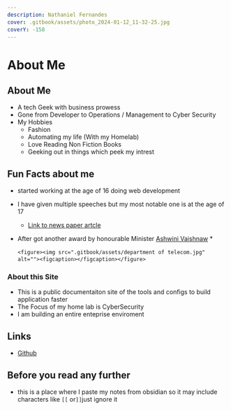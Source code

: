 ```yaml
---
description: Nathaniel Fernandes
cover: .gitbook/assets/photo_2024-01-12_11-32-25.jpg
coverY: -158
---
```


# About Me

## About Me

* A tech Geek with business prowess
* Gone from Developer to Operations / Management to Cyber Security
* My Hobbies
  * Fashion
  * Automating my life (With my Homelab)
  * Love Reading Non Fiction Books
  * Geeking out in things which peek my intrest&#x20;



## Fun Facts about me&#x20;

* started working at the age of 16 doing web development&#x20;
* I have given multiple speeches but my most notable one is at the age of 17&#x20;
  * [Link to news paper artcle ](https://maharashtratimes.indiatimes.com/maharashtra/mumbai-news/work-together-for-cyber-security/articleshow/60784898.cms)
* After got another award by honourable Minister [Ashwini Vaishnaw](https://www.linkedin.com/in/ashwini-vaishnaw-349b40226/)
  *

      <figure><img src=".gitbook/assets/department of telecom.jpg" alt=""><figcaption></figcaption></figure>





### About this Site

* This is a public documentaiton site of the tools and configs to build application faster
* The Focus of my home lab is CyberSecurity
* I am building an entire enteprise enviroment

## Links

* [Github](https://github.com/nathaniel-security/Docs)

## Before you read any further

* this is a place where I paste my notes from obsidian so it may include characters like `[[` or`]]`just ignore it
